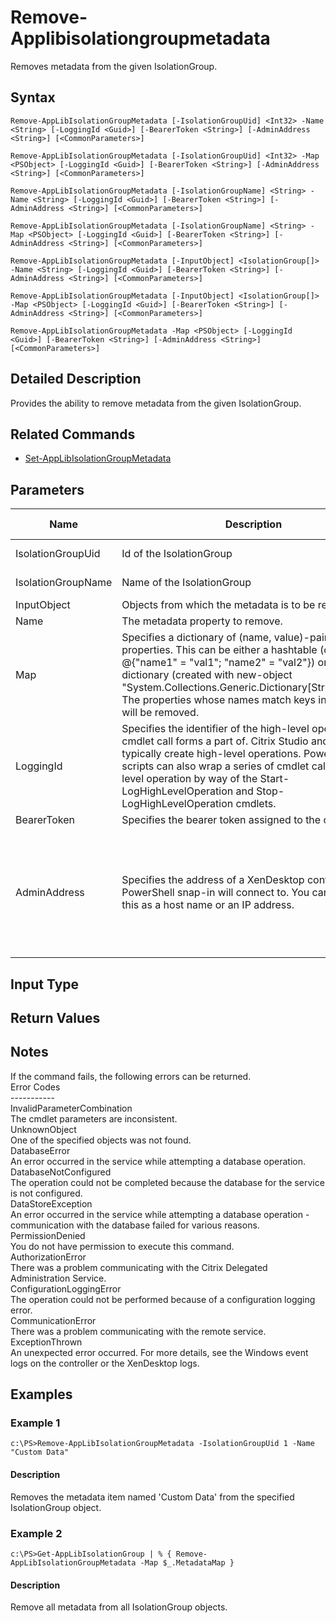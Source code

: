 ﻿
# Remove-Applibisolationgroupmetadata
Removes metadata from the given IsolationGroup.
## Syntax
```
Remove-AppLibIsolationGroupMetadata [-IsolationGroupUid] <Int32> -Name <String> [-LoggingId <Guid>] [-BearerToken <String>] [-AdminAddress <String>] [<CommonParameters>]

Remove-AppLibIsolationGroupMetadata [-IsolationGroupUid] <Int32> -Map <PSObject> [-LoggingId <Guid>] [-BearerToken <String>] [-AdminAddress <String>] [<CommonParameters>]

Remove-AppLibIsolationGroupMetadata [-IsolationGroupName] <String> -Name <String> [-LoggingId <Guid>] [-BearerToken <String>] [-AdminAddress <String>] [<CommonParameters>]

Remove-AppLibIsolationGroupMetadata [-IsolationGroupName] <String> -Map <PSObject> [-LoggingId <Guid>] [-BearerToken <String>] [-AdminAddress <String>] [<CommonParameters>]

Remove-AppLibIsolationGroupMetadata [-InputObject] <IsolationGroup[]> -Name <String> [-LoggingId <Guid>] [-BearerToken <String>] [-AdminAddress <String>] [<CommonParameters>]

Remove-AppLibIsolationGroupMetadata [-InputObject] <IsolationGroup[]> -Map <PSObject> [-LoggingId <Guid>] [-BearerToken <String>] [-AdminAddress <String>] [<CommonParameters>]

Remove-AppLibIsolationGroupMetadata -Map <PSObject> [-LoggingId <Guid>] [-BearerToken <String>] [-AdminAddress <String>] [<CommonParameters>]
```
## Detailed Description
Provides the ability to remove metadata from the given IsolationGroup.


## Related Commands

* [Set-AppLibIsolationGroupMetadata](./Set-AppLibIsolationGroupMetadata/)
## Parameters
| Name   | Description | Required? | Pipeline Input | Default Value |
| --- | --- | --- | --- | --- |
| IsolationGroupUid | Id of the IsolationGroup | true | true (ByValue, ByPropertyName) |  |
| IsolationGroupName | Name of the IsolationGroup | true | true (ByValue, ByPropertyName) |  |
| InputObject | Objects from which the metadata is to be removed. | true | true (ByValue) |  |
| Name | The metadata property to remove. | true | false |  |
| Map | Specifies a dictionary of (name, value)-pairs for the properties. This can be either a hashtable (created with @{"name1" = "val1"; "name2" = "val2"}) or a string dictionary (created with new-object "System.Collections.Generic.Dictionary\[String,String\]"). The properties whose names match keys in the map will be removed. | true | true (ByValue) |  |
| LoggingId | Specifies the identifier of the high-level operation this cmdlet call forms a part of. Citrix Studio and Director typically create high-level operations. PowerShell scripts can also wrap a series of cmdlet calls in a high-level operation by way of the Start-LogHighLevelOperation and Stop-LogHighLevelOperation cmdlets. | false | false |  |
| BearerToken | Specifies the bearer token assigned to the calling user | false | false |  |
| AdminAddress | Specifies the address of a XenDesktop controller the PowerShell snap-in will connect to. You can provide this as a host name or an IP address. | false | false | Localhost. Once a value is provided by any cmdlet, this value becomes the default. |

## Input Type

### 

## Return Values

### 

## Notes
If the command fails, the following errors can be returned.<br>    Error Codes<br>    -----------<br>    InvalidParameterCombination<br>        The cmdlet parameters are inconsistent.<br>    UnknownObject<br>        One of the specified objects was not found.<br>    DatabaseError<br>        An error occurred in the service while attempting a database operation.<br>    DatabaseNotConfigured<br>        The operation could not be completed because the database for the service is not configured.<br>    DataStoreException<br>        An error occurred in the service while attempting a database operation - communication with the database failed for various reasons.<br>    PermissionDenied<br>        You do not have permission to execute this command.<br>    AuthorizationError<br>        There was a problem communicating with the Citrix Delegated Administration Service.<br>    ConfigurationLoggingError<br>        The operation could not be performed because of a configuration logging error.<br>    CommunicationError<br>        There was a problem communicating with the remote service.<br>    ExceptionThrown<br>        An unexpected error occurred.  For more details, see the Windows event logs on the controller or the XenDesktop logs.
## Examples

### Example 1
```
c:\PS>Remove-AppLibIsolationGroupMetadata -IsolationGroupUid 1 -Name "Custom Data"
```
#### Description
Removes the metadata item named 'Custom Data' from the specified IsolationGroup object.
### Example 2
```
c:\PS>Get-AppLibIsolationGroup | % { Remove-AppLibIsolationGroupMetadata -Map $_.MetadataMap }
```
#### Description
Remove all metadata from all IsolationGroup objects.
